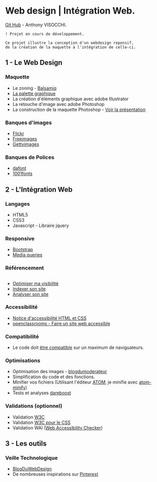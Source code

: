 # Web design | Intégration Web.

[Git Hub](https://github.com/anthoviso) - Anthony VISOCCHI.

```
! Projet en cours de développement.

Ce projet illustre la conception d'un webdesign reponsif,
de la création de la maquette à l'intégration de celle-ci.

```
## 1 -  Le Web Design

### Maquette

* Le zoning - [Balsamiq](https://balsamiq.com/)
* [La palette graphique](https://color.adobe.com/fr/)
* La création d'éléments graphique avec adobe Illustrator
* La retouche d'image avec adobe Photoshop
* La construction de la maquette Photoshop - [Voir la présentation](https://github.com/anthoviso/Web-design---Web-Integration/blob/master/doc/Maquette.md)

### Banques d'images

* [Flickr](https://www.flickr.com/)
* [Freeimages](http://fr.freeimages.com/)
* [Gettyimages](http://www.gettyimages.fr/)

### Banques de Polices

* [dafont](http://www.dafont.com/fr/) 
* [1001fonts](http://www.1001fonts.com/)

## 2 - L'Intégration Web
### Langages

* HTML5
* CSS3
* Javascript - Libraire jquery

### Responsive

* [Bootstrap](http://getbootstrap.com/)
* [Media queries](http://www.alsacreations.com/article/lire/930-css3-media-queries.html)

### Référencement

``` Le référencement n'a pas été otpimisé dans ce projet
```
* [Optimiser ma visibilité](https://openclassrooms.com/courses/ameliorez-la-visibilite-de-votre-site-grace-au-referencement)
* [Indexer son site](https://aide.jimdo.com/seo/le-r%C3%A9f%C3%A9rencement-c-est-quoi/indexation/)
* [Analyser son site](https://www.google.com/intl/fr_fr/analytics/)

### Accessibilité

* [Notice d'accessibilité HTML et CSS](http://wiki.accede-web.com/notices/html-css)
* [openclassrooms - Faire un site web accessible](https://openclassrooms.com/courses/faire-un-site-web-accessible)

### Compatibilité

* Le code doit [être compatible](http://www.blogintegrateur.fr/10-outils-pour-tester-la-compatibilite-de-votre-site/) sur un maximum de naviguateurs.

### Optimisations

* Optimisation des images -  [blogdumoderateur](http://www.blogdumoderateur.com/optimiser-image/)
* Simplification du code et des fonctions.
* Minifier vos fichiers (Utilisant l'éditeur [ATOM](https://atom.io/), je minifie avec [atom-minify](https://atom.io/packages/atom-minify))
* Tests et analyses [dareboost](https://www.dareboost.com/fr/home)

### Validations (optionnel)

* Validation [W3C](https://validator.w3.org/)
* Validation [W3C pour le CSS](https://jigsaw.w3.org/css-validator/)
* Validation WAI ([Web Accessibility Checker](http://achecker.ca/checker/index.php))

## 3 - Les outils

### Veille Technologique

* [BlogDuWebDesign](https://www.blogduwebdesign.com/)
* De nombreuses inspirations sur [Pinterest](https://fr.pinterest.com/webdesigns/web-design-inspiration/)
